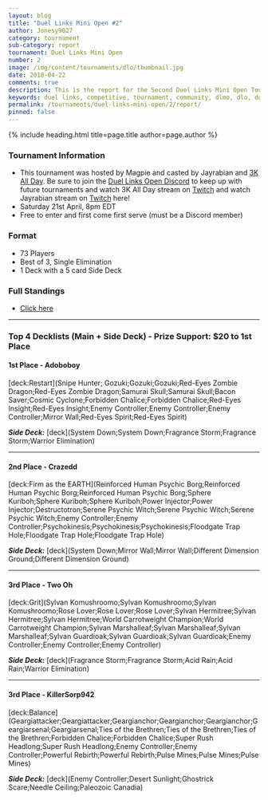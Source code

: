 ```yaml
---
layout: blog
title: "Duel Links Mini Open #2"
author: Jonesy9027
category: tournament
sub-category: report
tournament: Duel Links Mini Open
number: 2
image: /img/content/tournaments/dlo/thumbnail.jpg
date: 2018-04-22
comments: true
description: This is the report for the Second Duel Links Mini Open Tournament hosted by Magpie, check out the top players and their decks here!
keywords: duel links, competitive, tournament, community, dlmo, dlo, duel links open, open,
permalink: /tournaments/duel-links-mini-open/2/report/
pinned: false
---
```


{% include heading.html title=page.title author=page.author %}

### Tournament Information
- This tournament was hosted by Magpie and casted by Jayrabian and [3K All Day](/top-player-council/3kallday/). Be sure to join the [Duel Links Open Discord](https://discord.gg/TC2R5ck) to keep up with future tournaments and watch 3K All Day stream on [Twitch](https://www.twitch.tv/3kallday) and watch Jayrabian stream on [Twitch](https://www.twitch.tv/jayrabian) here!
- Saturday 21st April, 8pm EDT
- Free to enter and first come first serve (must be a Discord member)

### Format
- 73 Players
- Best of 3, Single Elimination
- 1 Deck with a 5 card Side Deck

### Full Standings
- [Click here](https://smash.gg/tournament/duel-links-mini-open-2/events/dlmo-2-128/overview)

---

### Top 4 Decklists (Main + Side Deck) - Prize Support: $20 to 1st Place

#### 1st Place - Adoboboy

[deck:Restart](Snipe Hunter; Gozuki;Gozuki;Gozuki;Red-Eyes Zombie Dragon;Red-Eyes Zombie Dragon;Samurai Skull;Samurai Skull;Bacon Saver;Cosmic Cyclone;Forbidden Chalice;Forbidden Chalice;Red-Eyes Insight;Red-Eyes Insight;Enemy Controller;Enemy Controller;Enemy Controller;Mirror Wall;Red-Eyes Spirit;Red-Eyes Spirit)

***Side Deck:***
[deck](System Down;System Down;Fragrance Storm;Fragrance Storm;Warrior Elimination)

---

#### 2nd Place - Crazedd

[deck:Firm as the EARTH](Reinforced Human Psychic Borg;Reinforced Human Psychic Borg;Reinforced Human Psychic Borg;Sphere Kuriboh;Sphere Kuriboh;Sphere Kuriboh;Power Injector;Power Injector;Destructotron;Serene Psychic Witch;Serene Psychic Witch;Serene Psychic Witch;Enemy Controller;Enemy Controller;Psychokinesis;Psychokinesis;Psychokinesis;Floodgate Trap Hole;Floodgate Trap Hole;Floodgate Trap Hole)

***Side Deck:***
[deck](System Down;Mirror Wall;Mirror Wall;Different Dimension Ground;Different Dimension Ground)

---

#### 3rd Place - Two Oh

[deck:Grit](Sylvan Komushroomo;Sylvan Komushroomo;Sylvan Komushroomo;Rose Lover;Rose Lover;Rose Lover;Sylvan Hermitree;Sylvan Hermitree;Sylvan Hermitree;World Carrotweight Champion;World Carrotweight Champion;Sylvan Marshalleaf;Sylvan Marshalleaf;Sylvan Marshalleaf;Sylvan Guardioak;Sylvan Guardioak;Sylvan Guardioak;Enemy Controller;Enemy Controller;Enemy Controller)

***Side Deck:***
[deck](Fragrance Storm;Fragrance Storm;Acid Rain;Acid Rain;Warrior Elimination)

---

#### 3rd Place - KillerSorp942

[deck:Balance](Geargiattacker;Geargiattacker;Geargianchor;Geargianchor;Geargianchor;Geargiarsenal;Geargiarsenal;Ties of the Brethren;Ties of the Brethren;Ties of the Brethren;Forbidden Chalice;Forbidden Chalice;Super Rush Headlong;Super Rush Headlong;Enemy Controller;Enemy Controller;Powerful Rebirth;Powerful Rebirth;Pulse Mines;Pulse Mines;Pulse Mines)

***Side Deck:***
[deck](Enemy Controller;Desert Sunlight;Ghostrick Scare;Needle Ceiling;Paleozoic Canadia)